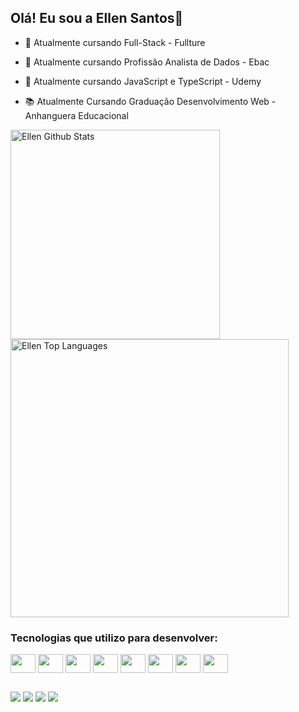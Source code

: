 ## Olá! Eu sou a Ellen Santos👋

- 🌱 Atualmente  cursando  Full-Stack - Fullture
- 🌱 Atualmente  cursando  Profissão Analista de Dados - Ebac
- 🌱 Atualmente  cursando JavaScript e TypeScript - Udemy
- 📚 Atualmente Cursando Graduação Desenvolvimento Web - Anhanguera Educacional


  <div>
  <a href="https://github.com/Ellen-TSantos">
 <img alt="Ellen Github Stats" width="335px"
  src="https://github-readme-stats.vercel.app/api?username=Ellen-TSantos&show_icons=true&count_private=true&theme=radical&hide_border=true&bg_color=0D1117"></a>
  <a href="https://github.com/AlianeAmarals">
 <img alt="Ellen Top Languages" width="445px" 
  src="https://github-readme-stats.vercel.app/api/top-langs/?username=AlianeAmaral&langs_count=10&count_private=true&layout=compact&theme=radical&hide_border=true&bg_color=0D1117&hide=javascript" ></a>
  </div>  
  
  
 
   
  <h3>Tecnologias que utilizo para desenvolver:</h3>
         
   <div display= "flex">
       <img align="center" alto="Ellen-html" height="30" width="40" src="https://cdn.jsdelivr.net/gh/devicons/devicon/icons/html5/html5-original.svg">
      <img  align="center" alto="Ellen-css" height="30" width="40"  src="https://cdn.jsdelivr.net/gh/devicons/devicon/icons/css3/css3-original.svg">
      <img  align="center" alto="Ellen-javascript" height="30" width="40" src="https://cdn.jsdelivr.net/gh/devicons/devicon/icons/javascript/javascript-original.svg">
      <img align="center" alto="Ellen-typeScrip" height="30" width="40"  src="https://cdn.jsdelivr.net/gh/devicons/devicon/icons/typescript/typescript-original.svg">
      <img align="center" alto="Ellen-react" height="30" width="40"  src="https://cdn.jsdelivr.net/gh/devicons/devicon/icons/react/react-original-wordmark.svg">
      <img align="center" alto="Ellen-Git" height="30" width="40" src="https://cdn.jsdelivr.net/gh/devicons/devicon/icons/git/git-original.svg">   
      <img align="center" alto="Ellen-Git" height="30" width="40" src="https://cdn.jsdelivr.net/gh/devicons/devicon/icons/nodejs/nodejs-original.svg">
      <img align="center" alto="Ellen-Git" height="30" width="40" src="https://cdn.jsdelivr.net/gh/devicons/devicon/icons/python/python-original.svg">    
   </div>
 
     
  ##
 <div> 
  <a href = "mailto:ellentatyysousasantos@gmail.com"><img src="https://img.shields.io/badge/-Gmail-%23333?style=for-the-badge&logo=gmail&logoColor=white" target="_blank"></a>
  <a href="https://www.linkedin.com/in/-45875016a" target="_blank"><img src="https://img.shields.io/badge/-LinkedIn-%230077B5?style=for-the-badge&logo=linkedin&logoColor=white" target="_blank"></a> 
 <a href="https://instagram.com" target="_blank"><img src="https://img.shields.io/badge/-Instagram-%23E4405F?style=for-the-badge&logo=instagram&logoColor=white" target="_blank"></a>
   <a href="https://www.twitch.tv/" target="_blank"><img src="https://img.shields.io/badge/Twitch-9146FF?style=for-the-badge&logo=twitch&logoColor=white" target="_blank"></a> 
</div>
 

     

     

